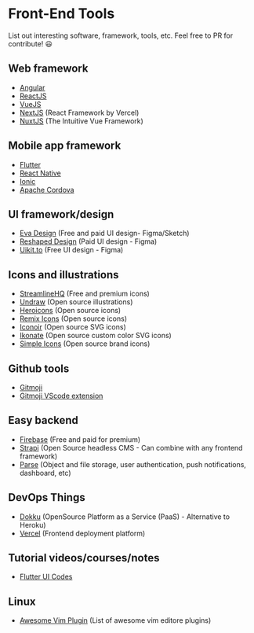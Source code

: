 # Front-End Tools
List out interesting software, framework, tools, etc. Feel free to PR for contribute! :smiley:

## Web framework
* [Angular](https://angular.io)
* [ReactJS](https://reactjs.org)
* [VueJS](https://vuejs.org)
* [NextJS](https://nextjs.org) (React Framework by Vercel)
* [NuxtJS](https://nuxtjs.org) (The Intuitive Vue Framework)

## Mobile app framework
* [Flutter](https://flutter.dev)
* [React Native](https://reactnative.dev)
* [Ionic](https://ionicframework.com)
* [Apache Cordova](https://cordova.apache.org)

## UI framework/design
* [Eva Design](https://eva.design) (Free and paid UI design- Figma/Sketch)
* [Reshaped Design](https://reshaped.so) (Paid UI design - Figma)
* [Uikit.to](https://uikit.to) (Free UI design - Figma)

## Icons and illustrations
* [StreamlineHQ](https://streamlinehq.com/) (Free and premium icons)
* [Undraw](https://undraw.co/illustrations) (Open source illustrations)
* [Heroicons](https://heroicons.com) (Open source icons)
* [Remix Icons](http://remixicon.com) (Open source icons)
* [Iconoir](https://iconoir.com) (Open source SVG icons)
* [Ikonate](https://ikonate.com) (Open source custom color SVG icons)
* [Simple Icons](https://simpleicons.org) (Open source brand icons)

## Github tools
* [Gitmoji](https://gitmoji.dev)
* [Gitmoji VScode extension](https://marketplace.visualstudio.com/items?itemName=seatonjiang.gitmoji-vscode)

## Easy backend
* [Firebase](firebase.google.com) (Free and paid for premium)
* [Strapi](https://strapi.io) (Open Source headless CMS - Can combine with any frontend framework)
* [Parse](https://parseplatform.org) (Object and file storage, user authentication, push notifications, dashboard, etc)

## DevOps Things
* [Dokku](https://dokku.com) (OpenSource Platform as a Service (PaaS) - Alternative to Heroku)
* [Vercel](https://vercel.com) (Frontend deployment platform)

## Tutorial videos/courses/notes
* [Flutter UI Codes](https://www.youtube.com/channel/UCJm7i4g4z7ZGcJA_HKHLCVw)

## Linux
* [Awesome Vim Plugin](https://vimawesome.com) (List of awesome vim editore plugins)
